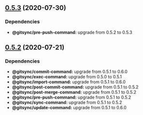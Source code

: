 ## [0.5.3](https://github.com/gitsync-pkg/gitsync-cli/compare/v0.5.2...v0.5.3) (2020-07-30)





### Dependencies

* **@gitsync/pre-push-command:** upgrade from 0.5.2 to 0.5.3

## [0.5.2](https://github.com/gitsync-pkg/gitsync-cli/compare/v0.5.1...v0.5.2) (2020-07-21)





### Dependencies

* **@gitsync/commit-command:** upgrade from 0.5.1 to 0.6.0
* **@gitsync/exec-command:** upgrade from 0.5.0 to 0.5.1
* **@gitsync/import-command:** upgrade from 0.5.1 to 0.6.0
* **@gitsync/post-commit-command:** upgrade from 0.5.1 to 0.5.2
* **@gitsync/post-merge-command:** upgrade from 0.5.1 to 0.5.2
* **@gitsync/pre-push-command:** upgrade from 0.5.1 to 0.5.2
* **@gitsync/sync-command:** upgrade from 0.5.1 to 0.5.2
* **@gitsync/update-command:** upgrade from 0.5.1 to 0.6.0
